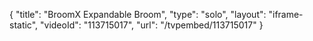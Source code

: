 {
    "title": "BroomX Expandable Broom",
    "type": "solo",
    "layout": "iframe-static",
    "videoId": "113715017",
    "url": "\/tvpembed\/113715017"
}
